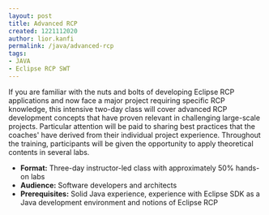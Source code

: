 ```yaml
---
layout: post
title: Advanced RCP
created: 1221112020
author: lior.kanfi
permalink: /java/advanced-rcp
tags:
- JAVA
- Eclipse RCP SWT
---
```

<p>If you are familiar with the nuts and bolts of developing Eclipse RCP applications and now face a major project requiring specific RCP knowledge, this intensive two-day class will cover advanced RCP development concepts that have proven relevant in challenging large-scale projects. Particular attention will be paid to sharing best practices that the coaches' have derived from their individual project experience. Throughout the training, participants will be given the opportunity to apply theoretical contents in several labs.</p><ul><li><b>Format:</b> Three-day instructor-led class with approximately 50% hands-on labs</li><li><b>Audience:</b> Software developers and architects</li><li><b>Prerequisites:</b> Solid Java experience, experience with Eclipse SDK as a Java development environment and notions of Eclipse RCP</li></ul><p>&nbsp;</p>
